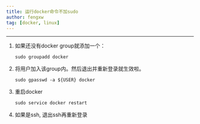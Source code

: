 ```yaml
---
title: 运行docker命令不加sudo 
author: fengxw
tag: [docker, linux]
---
```


---

1. 如果还没有docker group就添加一个：

    ```
    sudo groupadd docker
    ```

2. 将用户加入该group内。然后退出并重新登录就生效啦。

    ```
    sudo gpasswd -a ${USER} docker
    ```

3. 重启docker

    ```
    sudo service docker restart
    ```

4. 如果是ssh, 退出ssh再重新登录
